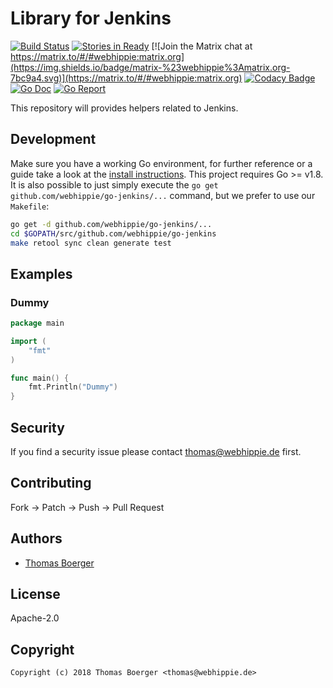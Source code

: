 # Library for Jenkins

[![Build Status](http://github.dronehippie.de/api/badges/webhippie/go-jenkins/status.svg)](http://github.dronehippie.de/webhippie/go-jenkins)
[![Stories in Ready](https://badge.waffle.io/webhippie/go-jenkins.svg?label=ready&title=Ready)](http://waffle.io/webhippie/go-jenkins)
[![Join the Matrix chat at https://matrix.to/#/#webhippie:matrix.org](https://img.shields.io/badge/matrix-%23webhippie%3Amatrix.org-7bc9a4.svg)](https://matrix.to/#/#webhippie:matrix.org)
[![Codacy Badge](https://api.codacy.com/project/badge/Grade/1755ee7dc16f4073a99841a26a5cf9b6)](https://www.codacy.com/app/webhippie/go-jenkins?utm_source=github.com&amp;utm_medium=referral&amp;utm_content=webhippie/go-jenkins&amp;utm_campaign=Badge_Grade)
[![Go Doc](https://godoc.org/github.com/webhippie/go-jenkins?status.svg)](http://godoc.org/github.com/webhippie/go-jenkins)
[![Go Report](http://goreportcard.com/badge/github.com/webhippie/go-jenkins)](http://goreportcard.com/report/github.com/webhippie/go-jenkins)

This repository will provides helpers related to Jenkins.

## Development

Make sure you have a working Go environment, for further reference or a guide take a look at the [install instructions](http://golang.org/doc/install.html). This project requires Go >= v1.8. It is also possible to just simply execute the `go get github.com/webhippie/go-jenkins/...` command, but we prefer to use our `Makefile`:

```bash
go get -d github.com/webhippie/go-jenkins/...
cd $GOPATH/src/github.com/webhippie/go-jenkins
make retool sync clean generate test
```

## Examples

### Dummy

[embedmd]:# (examples/dummy/main.go go)
```go
package main

import (
	"fmt"
)

func main() {
	fmt.Println("Dummy")
}
```

## Security

If you find a security issue please contact thomas@webhippie.de first.

## Contributing

Fork -> Patch -> Push -> Pull Request

## Authors

* [Thomas Boerger](https://github.com/tboerger)

## License

Apache-2.0

## Copyright

```console
Copyright (c) 2018 Thomas Boerger <thomas@webhippie.de>
```
